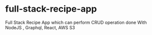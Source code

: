 # full-stack-recipe-app
Full Stack Recipe App which can perform CRUD operation done With NodeJS , Graphql, React, AWS S3
